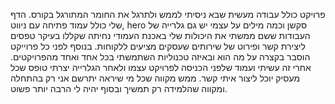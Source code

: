 פרויקט כולל עבודה מעשית שבא ניסיתי לממש ולתרגל את החומר המתורגל בקורס. 
הדף שלי כולל עמוד פתיחה עם ניווט, hero סקשן וכמה מילים על עצמי יש גם גלרייה של העבודות ששם ממשתי את היכולות שלי באכנת העמודי נחיתה שקללו 
בעיקר טפסים ליצירת קשר ופירוט של שירותים שעסקים מציעים ללקוחות. בנוסף לפני כל פרוייקט הוסבר בקצרה על מה הוא ובאיזה טכנוליות השתמשתי בכל אחד ואחד מהפרויקטים. אחרי זה 
עשיתי ועמוד שלפני הכניסה לפרויקט עצמו ולאחר הגלרייה 
יצרתי טופס שכל מעסיק יוכל ליצור איתי קשר. 
ממש מקווה שכל מי שיראה יתרשם אני רק בהתחלה ומקווה שהלמידה רק תמשיך ובסוף יהיה לי הרבה יותר פשוט.
